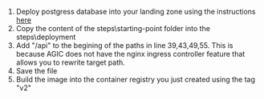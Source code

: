 1. Deploy postgress database into your landing zone using the instructions [here](./portgress-resource-deployment/README.md)
2. Copy the content of the steps\starting-point folder into the steps\deployment
3. Add "/api" to the begining of the paths in line 39,43,49,55. This is because AGIC does not have the nginx ingress controller feature that allows you to rewrite target path.
4. Save the file
5. Build the image into the container registry you just created using the tag "v2"